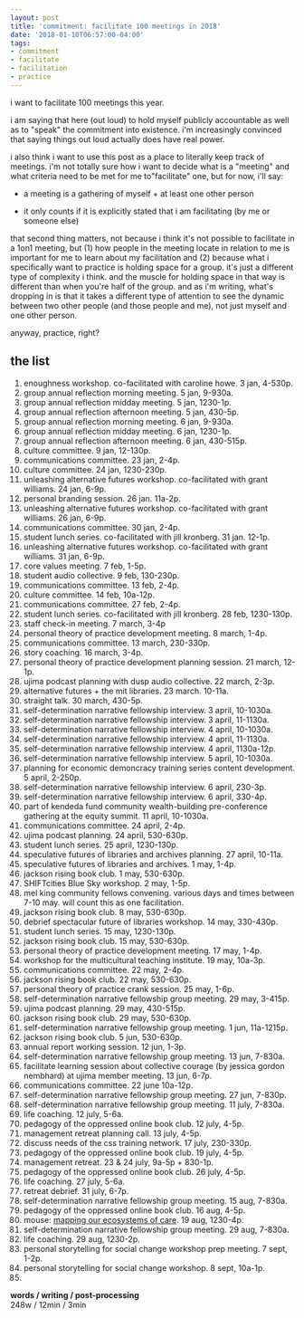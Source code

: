 ```yaml
---
layout: post
title: 'commitment: facilitate 100 meetings in 2018'
date: '2018-01-10T06:57:00-04:00'
tags:
- commitment
- facilitate
- facilitation
- practice
--- 
```


i want to facilitate 100 meetings this year. 

i am saying that here (out loud) to hold myself publicly accountable as well as to "speak" the commitment into existence. i'm increasingly convinced that saying things out loud actually does have real power. 

i also think i want to use this post as a place to literally keep track of meetings. i'm not totally sure how i want to decide what is a "meeting" and what criteria need to be met for me to"facilitate" one, but for now, i'll say: 

* a meeting is a gathering of myself + at least one other person

* it only counts if it is explicitly stated that i am facilitating (by me or someone else)

that second thing matters, not because i think it's not possible to facilitate in a 1on1 meeting, but (1) how people in the meeting locate in relation to me is important for me to learn about my facilitation and (2) because what i specifically want to practice is holding space for a group. it's just a different type of complexity i think. and the muscle for holding space in that way is different than when you're half of the group. and as i'm writing, what's dropping in is that it takes a different type of attention to see the dynamic between two other people (and those people and me), not just myself and one other person. 

anyway, practice, right? 

## the list

1. enoughness workshop. co-facilitated with caroline howe. 3 jan, 4-530p. 
1. group annual reflection morning meeting. 5 jan, 9-930a. 
1. group annual reflection midday meeting. 5 jan, 1230-1p.
1. group annual reflection afternoon meeting. 5 jan, 430-5p. 
1. group annual reflection morning meeting. 6 jan, 9-930a. 
1. group annual reflection midday meeting. 6 jan, 1230-1p.
1. group annual reflection afternoon meeting. 6 jan, 430-515p. 
2. culture committee. 9 jan, 12-130p. 
4. communications committee. 23 jan, 2-4p. 
4. culture committee. 24 jan, 1230-230p.
5. unleashing alternative futures workshop. co-facilitated with grant williams. 24 jan, 6-9p. 
6. personal branding session. 26 jan. 11a-2p. 
5. unleashing alternative futures workshop. co-facilitated with grant williams. 26 jan, 6-9p. 
6. communications committee. 30 jan, 2-4p. 
7. student lunch series. co-facilitated with jill kronberg. 31 jan. 12-1p. 
5. unleashing alternative futures workshop. co-facilitated with grant williams. 31 jan, 6-9p. 
1. core values meeting. 7 feb, 1-5p. 
2. student audio collective. 9 feb, 130-230p. 
3. communications committee. 13 feb, 2-4p.
4. culture committee. 14 feb, 10a-12p. 
3. communications committee. 27 feb, 2-4p.
4. student lunch series. co-facilitated with jill kronberg. 28 feb, 1230-130p.
1. staff check-in meeting. 7 march, 3-4p
1. personal theory of practice development meeting. 8 march, 1-4p.
4. communications committee. 13 march, 230-330p. 
5. story coaching. 16 march, 3-4p.
1. personal theory of practice development planning session. 21 march, 12-1p.
2. ujima podcast planning with dusp audio collective. 22 march, 2-3p. 
1. alternative futures + the mit libraries. 23 march. 10-11a.
2. straight talk. 30 march, 430-5p. 
3. self-determination narrative fellowship interview. 3 april, 10-1030a.
3. self-determination narrative fellowship interview. 3 april, 11-1130a.
3. self-determination narrative fellowship interview. 4 april, 10-1030a.
3. self-determination narrative fellowship interview. 4 april, 11-1130a.
3. self-determination narrative fellowship interview. 4 april, 1130a-12p.
3. self-determination narrative fellowship interview. 5 april, 10-1030a.
4. planning for economic demoncracy training series content development. 5 april, 2-250p. 
3. self-determination narrative fellowship interview. 6 april, 230-3p.
3. self-determination narrative fellowship interview. 6 april, 330-4p.
4. part of kendeda fund community wealth-building pre-conference gathering at the equity summit. 11 april, 10-1030a.
4. communications committee. 24 april, 2-4p.
5. ujima podcast planning. 24 april, 530-630p.
6. student lunch series. 25 april, 1230-130p. 
7. speculative futures of libraries and archives planning. 27 april, 10-11a. 
7. speculative futures of libraries and archives. 1 may, 1-4p.
8. jackson rising book club. 1 may, 530-630p.
9. SHIFTcities Blue Sky workshop. 2 may, 1-5p. 
10. mel king community fellows convening. various days and times between 7-10 may. will count this as one facilitation. 
8. jackson rising book club. 8 may, 530-630p.
1. debrief spectacular future of libraries workshop. 14 may, 330-430p.
6. student lunch series. 15 may, 1230-130p. 
8. jackson rising book club. 15 may, 530-630p.
1. personal theory of practice development meeting. 17 may, 1-4p.
2. workshop for the multicultural teaching institute. 19 may, 10a-3p. 
4. communications committee. 22 may, 2-4p.
8. jackson rising book club. 22 may, 530-630p.
1. personal theory of practice crank session. 25 may, 1-6p.
2. self-determination narrative fellowship group meeting. 29 may, 3-415p.
5. ujima podcast planning. 29 may, 430-515p. 
8. jackson rising book club. 29 may, 530-630p.
2. self-determination narrative fellowship group meeting. 1 jun, 11a-1215p.
8. jackson rising book club. 5 jun, 530-630p.
9. annual report working session. 12 jun, 1-3p. 
2. self-determination narrative fellowship group meeting. 13 jun, 7-830a.
3. facilitate learning session about collective courage (by jessica gordon nembhard) at ujima member meeting. 13 jun, 6-7p.  
4. communications committee. 22 june 10a-12p.
2. self-determination narrative fellowship group meeting. 27 jun, 7-830p.
2. self-determination narrative fellowship group meeting. 11 july, 7-830a.
3. life coaching. 12 july, 5-6a.
4. pedagogy of the oppressed online book club. 12 july, 4-5p. 
5. management retreat planning call. 13 july, 4-5p.
6. discuss needs of the css training network. 17 july, 230-330p.
4. pedagogy of the oppressed online book club. 19 july, 4-5p. 
5. management retreat. 23 & 24 july, 9a-5p + 830-1p.
4. pedagogy of the oppressed online book club. 26 july, 4-5p. 
3. life coaching. 27 july, 5-6a.
6. retreat debrief. 31 july, 6-7p.
2. self-determination narrative fellowship group meeting. 15 aug, 7-830a.
4. pedagogy of the oppressed online book club. 16 aug, 4-5p. 
7. mouse: [mapping our ecosystems of care](http://oldoakdojo.com/event/mapping-our-ecosystems-of-care/). 19 aug, 1230-4p. 
2. self-determination narrative fellowship group meeting. 29 aug, 7-830a.
3. life coaching. 29 aug, 1230-2p.
8. personal storytelling for social change workshop prep meeting. 7 sept, 1-2p. 
8. personal storytelling for social change workshop. 8 sept, 10a-1p.
9. 



<!-- hyperlink bank -->


<!-- &#042; = asterisk -->
<!-- &#039; = single quote '-->

**words / writing / post-processing**  
248w / 12min / 3min